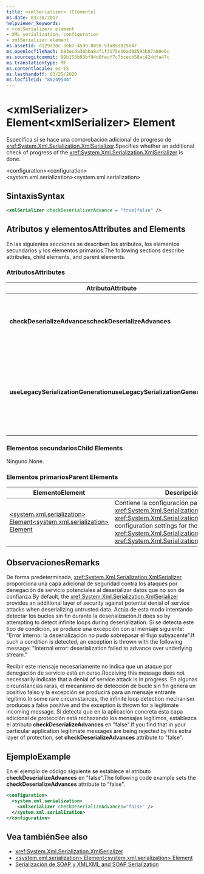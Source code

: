 ```yaml
---
title: <xmlSerializer> (Elemento)
ms.date: 03/30/2017
helpviewer_keywords:
- <xmlSerializer> element
- XML serialization, configuration
- xmlSerializer element
ms.assetid: d129d10c-3eb7-45d9-8098-5fa853825e47
ms.openlocfilehash: b83ecda30bba8af1f3175eb6ad08593b07a80e6c
ms.sourcegitcommit: 99b153b93bf94d0fecf7c7bcecb58ac424dfa47c
ms.translationtype: MT
ms.contentlocale: es-ES
ms.lasthandoff: 03/25/2020
ms.locfileid: "80249544"
---
```

# <a name="xmlserializer-element"></a><span data-ttu-id="6c8cd-102">\<xmlSerializer> Element</span><span class="sxs-lookup"><span data-stu-id="6c8cd-102">\<xmlSerializer> Element</span></span>
<span data-ttu-id="6c8cd-103">Especifica si se hace una comprobación adicional de progreso de <xref:System.Xml.Serialization.XmlSerializer>.</span><span class="sxs-lookup"><span data-stu-id="6c8cd-103">Specifies whether an additional check of progress of the <xref:System.Xml.Serialization.XmlSerializer> is done.</span></span>  
  
 <span data-ttu-id="6c8cd-104">\<configuration></span><span class="sxs-lookup"><span data-stu-id="6c8cd-104">\<configuration></span></span>  
<span data-ttu-id="6c8cd-105">\<system.xml.serialization></span><span class="sxs-lookup"><span data-stu-id="6c8cd-105">\<system.xml.serialization></span></span>  
  
## <a name="syntax"></a><span data-ttu-id="6c8cd-106">Sintaxis</span><span class="sxs-lookup"><span data-stu-id="6c8cd-106">Syntax</span></span>  
  
```xml  
<xmlSerializer checkDeserializerAdvance = "true|false" />  
```  
  
## <a name="attributes-and-elements"></a><span data-ttu-id="6c8cd-107">Atributos y elementos</span><span class="sxs-lookup"><span data-stu-id="6c8cd-107">Attributes and Elements</span></span>  
 <span data-ttu-id="6c8cd-108">En las siguientes secciones se describen los atributos, los elementos secundarios y los elementos primarios.</span><span class="sxs-lookup"><span data-stu-id="6c8cd-108">The following sections describe attributes, child elements, and parent elements.</span></span>  
  
### <a name="attributes"></a><span data-ttu-id="6c8cd-109">Atributos</span><span class="sxs-lookup"><span data-stu-id="6c8cd-109">Attributes</span></span>  
  
|<span data-ttu-id="6c8cd-110">Atributo</span><span class="sxs-lookup"><span data-stu-id="6c8cd-110">Attribute</span></span>|<span data-ttu-id="6c8cd-111">Descripción</span><span class="sxs-lookup"><span data-stu-id="6c8cd-111">Description</span></span>|  
|---------------|-----------------|  
|<span data-ttu-id="6c8cd-112">**checkDeserializeAdvances**</span><span class="sxs-lookup"><span data-stu-id="6c8cd-112">**checkDeserializeAdvances**</span></span>|<span data-ttu-id="6c8cd-113">Especifica si se comprueba el progreso de <xref:System.Xml.Serialization.XmlSerializer>.</span><span class="sxs-lookup"><span data-stu-id="6c8cd-113">Specifies whether the progress of the <xref:System.Xml.Serialization.XmlSerializer> is checked.</span></span> <span data-ttu-id="6c8cd-114">Establezca el atributo a "verdadero" o "falso."</span><span class="sxs-lookup"><span data-stu-id="6c8cd-114">Set the attribute to "true" or "false".</span></span> <span data-ttu-id="6c8cd-115">El valor predeterminado es "true".</span><span class="sxs-lookup"><span data-stu-id="6c8cd-115">The default is "true".</span></span>|  
|<span data-ttu-id="6c8cd-116">**useLegacySerializationGeneration**</span><span class="sxs-lookup"><span data-stu-id="6c8cd-116">**useLegacySerializationGeneration**</span></span>|<span data-ttu-id="6c8cd-117">Especifica si <xref:System.Xml.Serialization.XmlSerializer> usa generación de serialización heredada, que genera ensamblados escribiendo código de C# en un archivo y después compilándolo en un ensamblado.</span><span class="sxs-lookup"><span data-stu-id="6c8cd-117">Specifies whether the <xref:System.Xml.Serialization.XmlSerializer> uses legacy serialization generation which generates assemblies by writing C# code to a file and then compiling it to an assembly.</span></span> <span data-ttu-id="6c8cd-118">El valor predeterminado es **false**.</span><span class="sxs-lookup"><span data-stu-id="6c8cd-118">The default is **false**.</span></span>|  
  
### <a name="child-elements"></a><span data-ttu-id="6c8cd-119">Elementos secundarios</span><span class="sxs-lookup"><span data-stu-id="6c8cd-119">Child Elements</span></span>  
 <span data-ttu-id="6c8cd-120">Ninguno.</span><span class="sxs-lookup"><span data-stu-id="6c8cd-120">None.</span></span>  
  
### <a name="parent-elements"></a><span data-ttu-id="6c8cd-121">Elementos primarios</span><span class="sxs-lookup"><span data-stu-id="6c8cd-121">Parent Elements</span></span>  
  
|<span data-ttu-id="6c8cd-122">Elemento</span><span class="sxs-lookup"><span data-stu-id="6c8cd-122">Element</span></span>|<span data-ttu-id="6c8cd-123">Descripción</span><span class="sxs-lookup"><span data-stu-id="6c8cd-123">Description</span></span>|  
|-------------|-----------------|  
|[<span data-ttu-id="6c8cd-124">\<system.xml.serialization> Element</span><span class="sxs-lookup"><span data-stu-id="6c8cd-124">\<system.xml.serialization> Element</span></span>](../../../docs/standard/serialization/system-xml-serialization-element.md)|<span data-ttu-id="6c8cd-125">Contiene la configuración para <xref:System.Xml.Serialization.XmlSerializer> y las clases <xref:System.Xml.Serialization.XmlSchemaImporter>.</span><span class="sxs-lookup"><span data-stu-id="6c8cd-125">Contains configuration settings for the <xref:System.Xml.Serialization.XmlSerializer> and <xref:System.Xml.Serialization.XmlSchemaImporter> classes.</span></span>|  
  
## <a name="remarks"></a><span data-ttu-id="6c8cd-126">Observaciones</span><span class="sxs-lookup"><span data-stu-id="6c8cd-126">Remarks</span></span>  
 <span data-ttu-id="6c8cd-127">De forma predeterminada, <xref:System.Xml.Serialization.XmlSerializer> proporciona una capa adicional de seguridad contra los ataques por denegación de servicio potenciales al deserializar datos que no son de confianza.</span><span class="sxs-lookup"><span data-stu-id="6c8cd-127">By default, the <xref:System.Xml.Serialization.XmlSerializer> provides an additional layer of security against potential denial of service attacks when deserializing untrusted data.</span></span> <span data-ttu-id="6c8cd-128">Actúa de esta modo intentando detectar los bucles sin fin durante la deserialización.</span><span class="sxs-lookup"><span data-stu-id="6c8cd-128">It does so by attempting to detect infinite loops during deserialization.</span></span> <span data-ttu-id="6c8cd-129">Si se detecta este tipo de condición, se produce una excepción con el mensaje siguiente: "Error interno: la deserialización no pudo sobrepasar el flujo subyacente".</span><span class="sxs-lookup"><span data-stu-id="6c8cd-129">If such a condition is detected, an exception is thrown with the following message: "Internal error: deserialization failed to advance over underlying stream."</span></span>  
  
 <span data-ttu-id="6c8cd-130">Recibir este mensaje necesariamente no indica que un ataque por denegación de servicio está en curso.</span><span class="sxs-lookup"><span data-stu-id="6c8cd-130">Receiving this message does not necessarily indicate that a denial of service attack is in progress.</span></span> <span data-ttu-id="6c8cd-131">En algunas circunstancias raras, el mecanismo de detección de bucle sin fin genera un positivo falso y la excepción se producirá para un mensaje entrante legítimo.</span><span class="sxs-lookup"><span data-stu-id="6c8cd-131">In some rare circumstances, the infinite loop detection mechanism produces a false positive and the exception is thrown for a legitimate incoming message.</span></span> <span data-ttu-id="6c8cd-132">Si detecta que en la aplicación concreta esta capa adicional de protección está rechazando los mensajes legítimos, establezca el atributo **checkDeserializeAdvances** en "false".</span><span class="sxs-lookup"><span data-stu-id="6c8cd-132">If you find that in your particular application legitimate messages are being rejected by this extra layer of protection, set **checkDeserializeAdvances** attribute to "false".</span></span>  
  
## <a name="example"></a><span data-ttu-id="6c8cd-133">Ejemplo</span><span class="sxs-lookup"><span data-stu-id="6c8cd-133">Example</span></span>  
 <span data-ttu-id="6c8cd-134">En el ejemplo de código siguiente se establece el atributo **checkDeserializeAdvances** en "false".</span><span class="sxs-lookup"><span data-stu-id="6c8cd-134">The following code example sets the **checkDeserializeAdvances** attribute to "false".</span></span>  
  
```xml  
<configuration>  
  <system.xml.serialization>  
    <xmlSerializer checkDeserializeAdvances="false" />  
  </system.xml.serialization>  
</configuration>  
```  
  
## <a name="see-also"></a><span data-ttu-id="6c8cd-135">Vea también</span><span class="sxs-lookup"><span data-stu-id="6c8cd-135">See also</span></span>

- <xref:System.Xml.Serialization.XmlSerializer>
- [<span data-ttu-id="6c8cd-136">\<system.xml.serialization> Element</span><span class="sxs-lookup"><span data-stu-id="6c8cd-136">\<system.xml.serialization> Element</span></span>](../../../docs/standard/serialization/system-xml-serialization-element.md)
- [<span data-ttu-id="6c8cd-137">Serialización de SOAP y XML</span><span class="sxs-lookup"><span data-stu-id="6c8cd-137">XML and SOAP Serialization</span></span>](../../../docs/standard/serialization/xml-and-soap-serialization.md)
